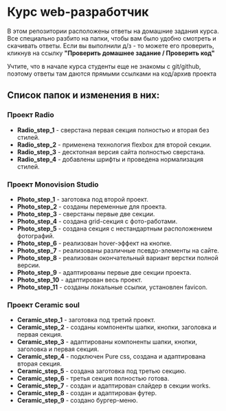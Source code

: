 # Курс web-разработчик

В этом репозитории расположены ответы на домашние задания курса. Все специально разбито на папки, чтобы вам было удобно смотреть и скачивать ответы.
Если вы выполнили д/з - то можете его проверить, кликнув на ссылку **"Проверить домашнее задание / Проверить код"**

Учтите, что в начале курса студенты еще не знакомы с git/github, поэтому ответы там даются прямыми ссылками на код/архив проекта

## Список папок и изменения в них:

### Проект Radio

- **Radio_step_1** - сверстана первая секция полностью и вторая без стилей.
- **Radio_step_2** - применена технология flexbox для второй секции.
- **Radio_step_3** - десктопная версия сайта полностью сверстана.
- **Radio_step_4** - добавлены шрифты и проведена нормализация стилей.

### Проект Monovision Studio

- **Photo_step_1** - заготовка под второй проект.
- **Photo_step_2** - созданы переменные для проекта.
- **Photo_step_3** - сверстаны первые две секции.
- **Photo_step_4** - создана grid-секция с фото-работами.
- **Photo_step_5** - создана секция с нестандартным расположением фотографий.
- **Photo_step_6** - реализован hover-эффект на кнопке.
- **Photo_step_7** - реализованы различные псевдо-элементы на сайте.
- **Photo_step_8** - реализован окончательный вариант верстки полной версии.
- **Photo_step_9** - адаптированы первые две секции проекта.
- **Photo_step_10** - адаптирован весь проект.
- **Photo_step_11** - созданы локальные ссылки, установлен favicon.

### Проект Ceramic soul

- **Ceramic_step_1** - заготовка под третий проект.
- **Ceramic_step_2** - созданы компоненты шапки, кнопки, заголовка и первая секция.
- **Ceramic_step_3** - адаптированы компоненты шапки, кнопки, заголовка и первая секция.
- **Ceramic_step_4** - подключен Pure css, создана и адаптирована вторая секция.
- **Ceramic_step_5** - создана заготовка под третью секцию.
- **Ceramic_step_6** - третья секция полностью готова.
- **Ceramic_step_7** - создан и адаптирован слайдер в секции works.
- **Ceramic_step_8** - создан и адаптирован футер.
- **Ceramic_step_9** - создано бургер-меню.
